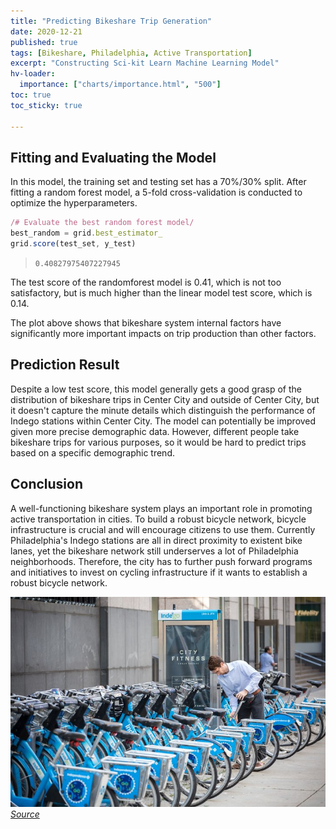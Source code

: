 ```yaml
---
title: "Predicting Bikeshare Trip Generation"
date: 2020-12-21
published: true
tags: [Bikeshare, Philadelphia, Active Transportation]
excerpt: "Constructing Sci-kit Learn Machine Learning Model"
hv-loader:
  importance: ["charts/importance.html", "500"]
toc: true
toc_sticky: true

---
```



## Fitting and Evaluating the Model

In this model, the training set and testing set has a 70%/30% split. After fitting a random forest model, a 5-fold cross-validation is conducted to optimize the hyperparameters.

```javascript
/# Evaluate the best random forest model/
best_random = grid.best_estimator_
grid.score(test_set, y_test)
```
> `0.40827975407227945`

The test score of the randomforest model is 0.41, which is not too satisfactory, but is much higher than the linear model test score, which is 0.14.

<div id="importance"></div>

The plot above shows that bikeshare system internal factors have significantly more important impacts on trip production than other factors.


## Prediction Result


Despite a low test score, this model generally gets a good grasp of the distribution of bikeshare trips in Center City and outside of Center City, but it doesn't capture the minute details which distinguish the performance of Indego stations within Center City. The model can potentially be improved given more precise demographic data. However, different people take bikeshare trips for various purposes, so it would be hard to predict trips based on a specific demographic trend. 


## Conclusion

A well-functioning bikeshare system plays an important role in promoting active transportation in cities. To build a robust bicycle network, bicycle infrastructure is crucial and will encourage citizens to use them. Currently Philadelphia's Indego stations are all in direct proximity to existent bike lanes, yet the bikeshare network still underserves a lot of Philadelphia neighborhoods. Therefore, the city has to further push forward programs and initiatives to invest on cycling infrastructure if it wants to establish a robust bicycle network.

![indego_photo](https://raw.githubusercontent.com/chelsang/MUSA550-final/master/assets/images/indego_photo.jpg)<br>
*[Source](https://www.phillyvoice.com/indego-bike-share-philadelphia-rate-increase-spring-minimum-age/)*

